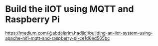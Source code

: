 # Build the iIOT using MQTT and Raspberry Pi

https://medium.com/@abdelkrim.hadjidj/building-an-iiot-system-using-apache-nifi-mqtt-and-raspberry-pi-ce1d6ed565bc

